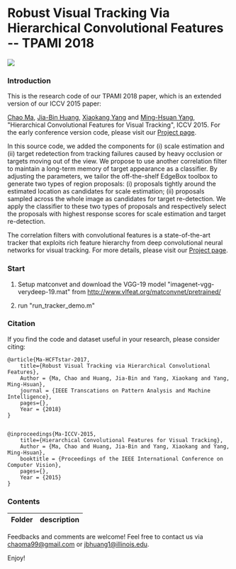 # Robust Visual Tracking Via Hierarchical Convolutional Features -- TPAMI 2018


![](../master/flowchart.png)


### Introduction

This is the research code of our TPAMI 2018 paper, which is an extended version of our ICCV 2015 paper: 

[Chao Ma](https://sites.google.com/site/chaoma99/), [Jia-Bin Huang](https://filebox.ece.vt.edu/~jbhuang/), [Xiaokang Yang](http://english.seiee.sjtu.edu.cn/english/detail/842_802.htm) and [Ming-Hsuan Yang](http://faculty.ucmerced.edu/mhyang/), "Hierarchical Convolutional Features for Visual Tracking", ICCV 2015. For the early conference version code, please visit our [Project page](https://github.com/jbhuang0604/CF2).

In this source code, we added the components for (i) scale estimation and (ii) target redetection from tracking failures caused by heavy occlusion or targets moving out of the view. We propose to use another correlation filter to maintain a long-term memory of target appearance as a classifier. By adjusting the parameters, we tailor the off-the-shelf EdgeBox toolbox to generate two types of region proposals: (i) proposals tightly around the estimated location as candidates for scale estimation; (ii) proposals sampled across the whole image as candidates for target re-detection. We apply the classifier to
these two types of proposals and respectively select the proposals with highest response scores for scale estimation and target re-detection.

The correlation filters with convolutional features is a state-of-the-art tracker that exploits rich feature hierarchy from deep convolutional neural networks for visual tracking. For more details, please visit our [Project page](https://sites.google.com/site/chaoma99/hcft-tracking).



### Start

1. Setup matconvet and download the VGG-19 model "imagenet-vgg-verydeep-19.mat" from http://www.vlfeat.org/matconvnet/pretrained/

2. run "run_tracker_demo.m"



### Citation

If you find the code and dataset useful in your research, please consider citing:

    @article{Ma-HCFTstar-2017,
        title={Robust Visual Tracking via Hierarchical Convolutional Features},
        Author = {Ma, Chao and Huang, Jia-Bin and Yang, Xiaokang and Yang, Ming-Hsuan},
        journal = {IEEE Transcations on Pattern Analysis and Machine Intelligence},
        pages={},
        Year = {2018}
    }


    @inproceedings{Ma-ICCV-2015,
        title={Hierarchical Convolutional Features for Visual Tracking},
        Author = {Ma, Chao and Huang, Jia-Bin and Yang, Xiaokang and Yang, Ming-Hsuan},
        booktitle = {Proceedings of the IEEE International Conference on Computer Vision},
        pages={},
        Year = {2015}
    }

### Contents
|  Folder    | description |
| ---|---|

Feedbacks and comments are welcome! Feel free to contact us via [chaoma99@gmail.com](mailto:chaoma99@gmail.com) or [jbhuang1@illinois.edu](mailto:jbhuang1@illinois.edu).

Enjoy!


